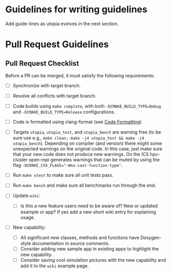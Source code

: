 # Guidelines for writing guidelines
Add guide-lines as utopia evolves in the next section.


# Pull Request Guidelines

## Pull Request Checklist

Before a PR can be merged, it must satisfy the following requirements:

- [ ] Synchronize with target branch.
- [ ] Resolve all conflicts with target branch.
- [ ] Code builds using `make complete`, with both `-DCMAKE_BUILD_TYPE=Debug` and `-DCMAKE_BUILD_TYPE=Release` configurations.
- [ ] Code is formatted using clang-format (see [Code Formatting](https://bitbucket.org/zulianp/utopia/wiki/Code%20formatting))
- [ ] Targets `utopia`, `utopia_test`, and `utopia_bench` are warning free (to be sure use e.g., `make clean; make -j4 utopia_test && make -j4 utopia_bench`). Depending on compiler (and version) there might some unexpected warnings on the original code. In this case, just make sure that your new code does not produce new warnings. On the ICS hpc-cluster open-mpi generates warnings that can be muted by using the flag `-DCMAKE_CXX_FLAGS="-Wno-cast-function-type"`.
- [ ] Run `make utest` to make sure all unit tests pass.
- [ ] Run `make bench` and make sure all benchmarks run through the end.
- [ ] Update `wiki`:

    - [ ] Is this a new feature users need to be aware of? New or updated example or app? If yes add a new short wiki entry for explaining usage.
- [ ] New capability:

   - [ ] All significant new classes, methods and functions have Doxygen-style documentation in source comments.
   - [ ] Consider adding new sample app in existing apps to highlight the new capability.
   - [ ] Consider saving cool simulation pictures with the new capability and add it to the `wiki` example page.
